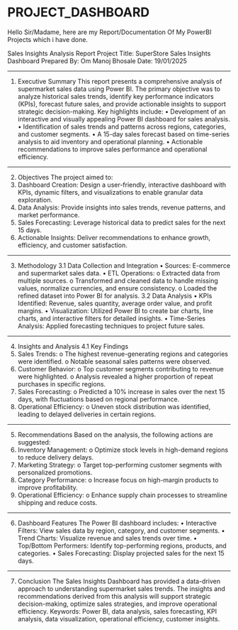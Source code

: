 # PROJECT_DASHBOARD
Hello Sir/Madame, here are my Report/Documentation Of My PowerBI Projects which i have done.

Sales Insights Analysis Report
Project Title: SuperStore Sales Insights Dashboard
Prepared By: Om Manoj Bhosale
Date: 19/01/2025
________________________________________
1. Executive Summary
This report presents a comprehensive analysis of supermarket sales data using Power BI. The primary objective was to analyze historical sales trends, identify key performance indicators (KPIs), forecast future sales, and provide actionable insights to support strategic decision-making.
Key highlights include:
•	Development of an interactive and visually appealing Power BI dashboard for sales analysis.
•	Identification of sales trends and patterns across regions, categories, and customer segments.
•	A 15-day sales forecast based on time-series analysis to aid inventory and operational planning.
•	Actionable recommendations to improve sales performance and operational efficiency.
________________________________________
2. Objectives
The project aimed to:
1.	Dashboard Creation: Design a user-friendly, interactive dashboard with KPIs, dynamic filters, and visualizations to enable granular data exploration.
2.	Data Analysis: Provide insights into sales trends, revenue patterns, and market performance.
3.	Sales Forecasting: Leverage historical data to predict sales for the next 15 days.
4.	Actionable Insights: Deliver recommendations to enhance growth, efficiency, and customer satisfaction.
________________________________________
3. Methodology
3.1 Data Collection and Integration
•	Sources: E-commerce and supermarket sales data.
•	ETL Operations:
o	Extracted data from multiple sources.
o	Transformed and cleaned data to handle missing values, normalize currencies, and ensure consistency.
o	Loaded the refined dataset into Power BI for analysis.
3.2 Data Analysis
•	KPIs Identified: Revenue, sales quantity, average order value, and profit margins.
•	Visualization: Utilized Power BI to create bar charts, line charts, and interactive filters for detailed insights.
•	Time-Series Analysis: Applied forecasting techniques to project future sales.
________________________________________
4. Insights and Analysis
4.1 Key Findings
1.	Sales Trends:
o	The highest revenue-generating regions and categories were identified.
o	Notable seasonal sales patterns were observed.
2.	Customer Behavior:
o	Top customer segments contributing to revenue were highlighted.
o	Analysis revealed a higher proportion of repeat purchases in specific regions.
3.	Sales Forecasting:
o	Predicted a 10% increase in sales over the next 15 days, with fluctuations based on regional performance.
4.	Operational Efficiency:
o	Uneven stock distribution was identified, leading to delayed deliveries in certain regions.
________________________________________
5. Recommendations
Based on the analysis, the following actions are suggested:
1.	Inventory Management:
o	Optimize stock levels in high-demand regions to reduce delivery delays.
2.	Marketing Strategy:
o	Target top-performing customer segments with personalized promotions.
3.	Category Performance:
o	Increase focus on high-margin products to improve profitability.
4.	Operational Efficiency:
o	Enhance supply chain processes to streamline shipping and reduce costs.
________________________________________
6. Dashboard Features
The Power BI dashboard includes:
•	Interactive Filters: View sales data by region, category, and customer segments.
•	Trend Charts: Visualize revenue and sales trends over time.
•	Top/Bottom Performers: Identify top-performing regions, products, and categories.
•	Sales Forecasting: Display projected sales for the next 15 days.
________________________________________
7. Conclusion
The Sales Insights Dashboard has provided a data-driven approach to understanding supermarket sales trends. The insights and recommendations derived from this analysis will support strategic decision-making, optimize sales strategies, and improve operational efficiency.
Keywords: Power BI, data analysis, sales forecasting, KPI analysis, data visualization, operational efficiency, customer insights.



